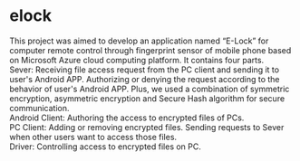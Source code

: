 # elock

This project was aimed to develop an application named “E-Lock” for computer remote control through fingerprint sensor of mobile phone based on Microsoft Azure cloud computing platform. It contains four parts.
</br>Sever: Receiving file access request from the PC client and sending it to user's Android APP. Authorizing or denying the request according to the behavior of user's Android APP. Plus, we used a combination of symmetric encryption, asymmetric encryption and Secure Hash algorithm for secure communication.
</br>Android Client: Authoring the access to encrypted files of PCs.
</br>PC Client: Adding or removing encrypted files. Sending requests to Sever when other users want to access those files.
</br>Driver: Controlling access to encrypted files on PC.
